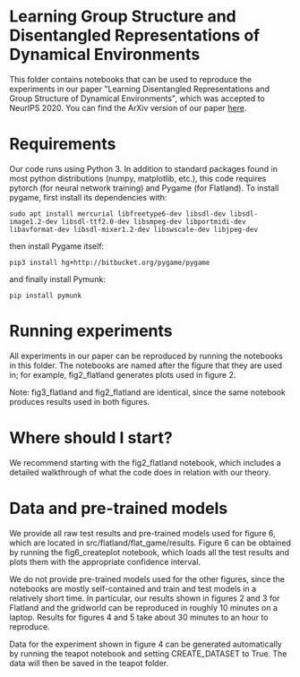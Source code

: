 # Learning Group Structure and Disentangled Representations of Dynamical Environments

This folder contains notebooks that can be used to reproduce the experiments in our paper "Learning Disentangled Representations and Group Structure of Dynamical Environments", which was accepted to NeurIPS 2020. You can find the ArXiv version of our paper <a href="https://arxiv.org/abs/2002.06991">here</a>.

# Requirements

Our code runs using Python 3. In addition to standard packages found in most python distributions (numpy, matplotlib, etc.), this code requires pytorch (for neural network training) and Pygame (for Flatland). To install pygame, first install its dependencies with:

`sudo apt install mercurial libfreetype6-dev libsdl-dev libsdl-image1.2-dev libsdl-ttf2.0-dev libsmpeg-dev libportmidi-dev libavformat-dev libsdl-mixer1.2-dev libswscale-dev libjpeg-dev`

then install Pygame itself:

`pip3 install hg+http://bitbucket.org/pygame/pygame`

and finally install Pymunk:

`pip install pymunk`

# Running experiments

All experiments in our paper can be reproduced by running the notebooks in this folder. The notebooks are named after the figure that they are used in; for example, fig2_flatland generates plots used in figure 2. 

Note: fig3_flatland and fig2_flatland are identical, since the same notebook produces results used in both figures.

# Where should I start?

We recommend starting with the fig2_flatland notebook, which includes a detailed walkthrough of what the code does in relation with our theory.

# Data and pre-trained models

We provide all raw test results and pre-trained models used for figure 6, which are located in src/flatland/flat_game/results. Figure 6 can be obtained by running the fig6_createplot notebook, which loads all the test results and plots them with the appropriate confidence interval.

We do not provide pre-trained models used for the other figures, since the notebooks are mostly self-contained and train and test models in a relatively short time. In particular, our results shown in figures 2 and 3 for Flatland and the gridworld can be reproduced in roughly 10 minutes on a laptop. Results for figures 4 and 5 take about 30 minutes to an hour to reproduce.

Data for the experiment shown in figure 4 can be generated automatically by running the teapot notebook and setting CREATE_DATASET to True. The data will then be saved in the teapot folder.
